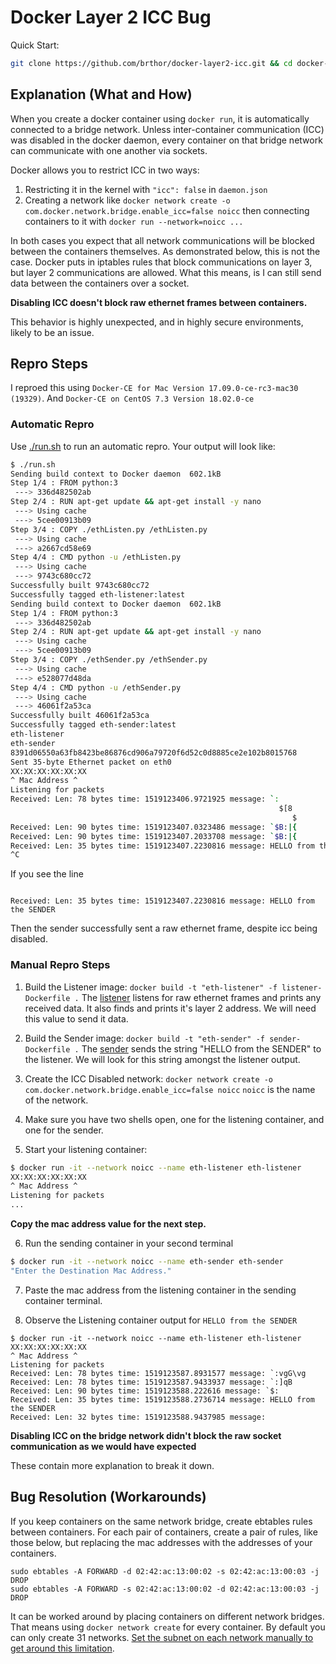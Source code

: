 # Docker Layer 2 ICC Bug

Quick Start:
```bash
git clone https://github.com/brthor/docker-layer2-icc.git && cd docker-layer2-icc && ./run.sh
```

## Explanation (What and How)

When you create a docker container using `docker run`, it is automatically connected to a bridge network. Unless inter-container communication (ICC) was disabled in the docker daemon, every container on that bridge network can communicate with one another via sockets.

Docker allows you to restrict ICC in two ways:
1. Restricting it in the kernel with `"icc": false` in `daemon.json`
2. Creating a network like `docker network create -o com.docker.network.bridge.enable_icc=false noicc` then connecting containers to it with `docker run --network=noicc ...`

In both cases you expect that all network communications will be blocked between the containers themselves. As demonstrated below, this is not the case. Docker puts in iptables rules that block communications on layer 3, but layer 2 communications are allowed. What this means, is I can still send data between the containers over a socket.

**Disabling ICC doesn't block raw ethernet frames between containers.**

This behavior is highly unexpected, and in highly secure environments, likely to be an issue.

## Repro Steps

I reproed this using `Docker-CE for Mac Version 17.09.0-ce-rc3-mac30 (19329)`.
And `Docker-CE on CentOS 7.3 Version 18.02.0-ce`

### Automatic Repro

Use [./run.sh](/run.sh) to run an automatic repro. Your output will look like:

```bash
$ ./run.sh
Sending build context to Docker daemon  602.1kB
Step 1/4 : FROM python:3
 ---> 336d482502ab
Step 2/4 : RUN apt-get update && apt-get install -y nano
 ---> Using cache
 ---> 5cee00913b09
Step 3/4 : COPY ./ethListen.py /ethListen.py
 ---> Using cache
 ---> a2667cd58e69
Step 4/4 : CMD python -u /ethListen.py
 ---> Using cache
 ---> 9743c680cc72
Successfully built 9743c680cc72
Successfully tagged eth-listener:latest
Sending build context to Docker daemon  602.1kB
Step 1/4 : FROM python:3
 ---> 336d482502ab
Step 2/4 : RUN apt-get update && apt-get install -y nano
 ---> Using cache
 ---> 5cee00913b09
Step 3/4 : COPY ./ethSender.py /ethSender.py
 ---> Using cache
 ---> e528077d48da
Step 4/4 : CMD python -u /ethSender.py
 ---> Using cache
 ---> 46061f2a53ca
Successfully built 46061f2a53ca
Successfully tagged eth-sender:latest
eth-listener
eth-sender
8391d06550a63fb8423be86876cd906a79720f6d52c0d8885ce2e102b8015768
Sent 35-byte Ethernet packet on eth0
XX:XX:XX:XX:XX:XX
^ Mac Address ^
Listening for packets
Received: Len: 78 bytes time: 1519123406.9721925 message: `:
                                                            $[8
                                                               $
Received: Len: 90 bytes time: 1519123407.0323486 message: `$B:|{
Received: Len: 90 bytes time: 1519123407.2033708 message: `$B:|{
Received: Len: 35 bytes time: 1519123407.2230816 message: HELLO from the SENDER
^C
```

If you see the line
```

Received: Len: 35 bytes time: 1519123407.2230816 message: HELLO from the SENDER

```

Then the sender successfully sent a raw ethernet frame, despite icc being disabled.

### Manual Repro Steps

1. Build the Listener image: `docker build -t "eth-listener" -f listener-Dockerfile .`
The [listener](/ethListen.py) listens for raw ethernet frames and prints any received data.
It also finds and prints it's layer 2 address. We will need this value to send it data.

2. Build the Sender image: `docker build -t "eth-sender" -f sender-Dockerfile .`
The [sender](/ethSender.py) sends the string "HELLO from the SENDER" to the listener. 
We will look for this string amongst the listener output.

3. Create the ICC Disabled network: `docker network create -o com.docker.network.bridge.enable_icc=false noicc`
`noicc` is the name of the network.

4. Make sure you have two shells open, one for the listening container, and one for the sender.

5. Start your listening container: 
```bash
$ docker run -it --network noicc --name eth-listener eth-listener
XX:XX:XX:XX:XX:XX
^ Mac Address ^
Listening for packets
...
```

**Copy the mac address value for the next step.**

6. Run the sending container in your second terminal
```bash
$ docker run -it --network noicc --name eth-sender eth-sender
"Enter the Destination Mac Address."
```

7. Paste the mac address from the listening container in the sending container terminal.

8. Observe the Listening container output for `HELLO from the SENDER`
```
$ docker run -it --network noicc --name eth-listener eth-listener
XX:XX:XX:XX:XX:XX
^ Mac Address ^
Listening for packets
Received: Len: 78 bytes time: 1519123587.8931577 message: `:vgG\vg
Received: Len: 78 bytes time: 1519123587.9433937 message: `:]qB
Received: Len: 90 bytes time: 1519123588.222616 message: `$:
Received: Len: 35 bytes time: 1519123588.2736714 message: HELLO from the SENDER
Received: Len: 32 bytes time: 1519123588.9437985 message:
```

**Disabling ICC on the bridge network didn't block the raw socket communication as we would have expected**

These contain more explanation to break it down.

## Bug Resolution (Workarounds)

If you keep containers on the same network bridge, create ebtables rules between containers. For each pair of containers, create a pair of rules, like those below, but replacing the mac addresses with the addresses of your containers.
```
sudo ebtables -A FORWARD -d 02:42:ac:13:00:02 -s 02:42:ac:13:00:03 -j DROP
sudo ebtables -A FORWARD -s 02:42:ac:13:00:02 -d 02:42:ac:13:00:03 -j DROP
```

It can be worked around by placing containers on different network bridges. That means using `docker network create` for every container. By default you can only create 31 networks. [Set the subnet on each network manually to get around this limitation](https://loomchild.net/2016/09/04/docker-can-create-only-31-networks-on-a-single-machine/).
